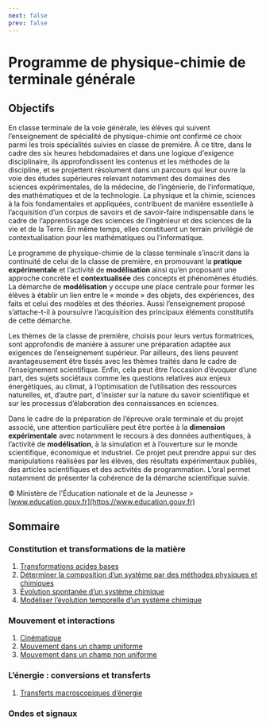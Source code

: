 ```yaml
---
next: false
prev: false
---
```


# Programme de physique-chimie de terminale générale

## Objectifs

En classe terminale de la voie générale, les élèves qui suivent l’enseignement de spécialité de physique-chimie ont confirmé ce choix parmi les trois spécialités suivies en classe de première. À ce titre, dans le cadre des six heures hebdomadaires et dans une logique d'exigence disciplinaire, ils approfondissent les contenus et les méthodes de la discipline, et se projettent résolument dans un parcours qui leur ouvre la voie des études supérieures relevant notamment des domaines des sciences expérimentales, de la médecine, de l’ingénierie, de l’informatique, des mathématiques et de la technologie. La physique et la chimie, sciences à la fois fondamentales et appliquées, contribuent de manière essentielle à l’acquisition d’un corpus de savoirs et de savoir-faire indispensable dans le cadre de l’apprentissage des sciences de l’ingénieur et des sciences de la vie et de la Terre. En même temps, elles constituent un terrain privilégié de contextualisation pour les mathématiques ou l’informatique.

Le programme de physique-chimie de la classe terminale s’inscrit dans la continuité de celui de la classe de première, en promouvant la **pratique expérimentale** et l’activité de **modélisation** ainsi qu’en proposant une approche concrète et **contextualisée** des concepts et phénomènes étudiés. La démarche de **modélisation** y occupe une place centrale pour former les élèves à établir un lien entre le « monde » des objets, des expériences, des faits et celui des modèles et des théories. Aussi l’enseignement proposé s’attache-t-il à poursuivre l’acquisition des principaux éléments constitutifs de cette démarche.

Les thèmes de la classe de première, choisis pour leurs vertus formatrices, sont approfondis de manière à assurer une préparation adaptée aux exigences de l’enseignement supérieur. Par ailleurs, des liens peuvent avantageusement être tissés avec les thèmes traités dans le cadre de l’enseignement scientifique. Enfin, cela peut être l’occasion d’évoquer d’une part, des sujets sociétaux comme les questions relatives aux enjeux énergétiques, au climat, à l’optimisation de l’utilisation des ressources naturelles, et, d’autre part, d’insister sur la nature du savoir scientifique et sur les processus d’élaboration des connaissances en sciences.

Dans le cadre de la préparation de l’épreuve orale terminale et du projet associé, une attention particulière peut être portée à la **dimension expérimentale** avec notamment le recours à des données authentiques, à l’activité de **modélisation**, à la simulation et à l’ouverture sur le monde scientifique, économique et industriel. Ce projet peut prendre appui sur des manipulations réalisées par les élèves, des résultats expérimentaux publiés, des articles scientifiques et des activités de programmation. L’oral permet notamment de présenter la cohérence de la démarche scientifique suivie.

© Ministère de l'Éducation nationale et de la Jeunesse > [www.education.gouv.fr](https://www.education.gouv.fr)

## Sommaire

### Constitution et transformations de la matière

1. [Transformations acides bases](./composition-et-transformation/transformations-acides-bases/index.md)
2. [Déterminer la composition d’un système par des méthodes physiques et chimiques](./composition-et-transformation/determiner-la-composition/index.md)
3. [Évolution spontanée d’un système chimique](./composition-et-transformation/evolution-spontanee/index.md)
4. [Modéliser l’évolution temporelle d’un système chimique](./composition-et-transformation/evolution-temporelle/index.md)

### Mouvement et interactions

1. [Cinématique](./mouvement-et-interactions/cinematique/index.md)
2. [Mouvement dans un champ uniforme](./mouvement-et-interactions/champ-uniforme/index.md)
3. [Mouvement dans un champ non uniforme](./mouvement-et-interactions/champ-non-uniforme/index.md)

### L’énergie : conversions et transferts

1. [Transferts macroscopiques d’énergie](./energie-conversions-et-transferts/thermodynamique/index.md)

### Ondes et signaux
